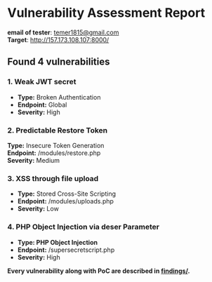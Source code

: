 # Vulnerability Assessment Report  

**email of tester**: temer1815@gmail.com  
**Target**: http://157.173.108.107:8000/  

## **Found 4 vulnerabilities**  

### **1. Weak JWT secret**  
- **Type:** Broken Authentication  
- **Endpoint:** Global  
- **Severity:** High  

### **2. Predictable Restore Token**  
**Type:** Insecure Token Generation  
**Endpoint:** /modules/restore.php  
**Severity:** Medium   

### **3. XSS through file upload**  
- **Type:** Stored Cross-Site Scripting  
- **Endpoint:** /modules/uploads.php  
- **Severity:** Low  

### **4. PHP Object Injection via deser Parameter**  
- **Type: PHP Object Injection**  
- **Endpoint:** /supersecretscript.php  
- **Severity:** High  

**Every vulnerability along with PoC are described in [findings/](/findings).**


